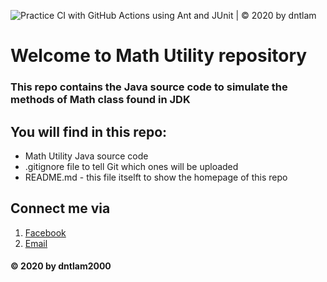 ![Practice CI with GitHub Actions using Ant and JUnit | © 2020 by dntlam](https://github.com/lamdnt2000/math-util/workflows/Practice%20CI%20with%20GitHub%20Actions%20using%20Ant%20and%20JUnit%20%7C%20%C2%A9%202020%20by%20dntlam/badge.svg)
# Welcome to Math Utility repository

### This repo contains the Java source code to simulate the methods of Math class found in JDK

## You will find in this repo:
* Math Utility Java source code
* .gitignore file to tell Git which ones will be uploaded
* README.md - this file itselft to show the homepage of this repo

## Connect me via
1. [Facebook](https://facebook.com/h3nzy)
2. [Email](mailto:dntlamse140089@fpt.edu.vn)

#### © 2020 by dntlam2000
